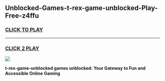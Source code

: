 
## Unblocked-Games-t-rex-game-unblocked-Play-Free-z4ffu
<h3>
<a href="https://premium76.site?title=t-rex-game-unblocked&ref=17A">CLICK TO PLAY</a></h3>
<hr>

<h3>
<a href="https://premium76.site?title=t-rex-game-unblocked&ref=17A">CLICK 2 PLAY</a>
  
</h3>

<a href="https://premium76.site?title=t-rex-game-unblocked&ref=17A"><img src="https://clearcache.store/games.png"></a>


**t-rex-game-unblocked games unblocked: Your Gateway to Fun and Accessible Online Gaming**
